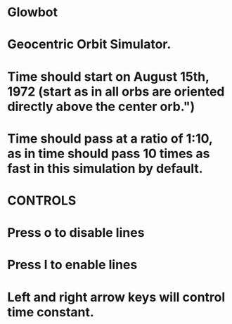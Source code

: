 # Glowbot
# Geocentric Orbit Simulator.


# Time should start on August 15th, 1972 (start as in all orbs are oriented directly above the center orb.")
# Time should pass at a ratio of 1:10, as in time should pass 10 times as fast in this simulation by default.

# CONTROLS
# Press o to disable lines
# Press l to enable lines
# Left and right arrow keys will control time constant.
